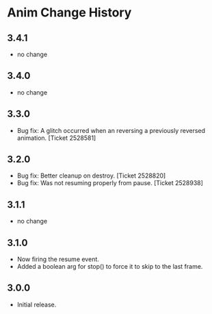 Anim Change History
===================

3.4.1
-----

-   no change

3.4.0
-----

-   no change

3.3.0
-----

-   Bug fix: A glitch occurred when an reversing a previously reversed animation. \[Ticket 2528581\]

3.2.0
-----

-   Bug fix: Better cleanup on destroy. \[Ticket 2528820\]
-   Bug fix: Was not resuming properly from pause. \[Ticket 2528938\]

3.1.1
-----

-   no change

3.1.0
-----

-   Now firing the resume event.
-   Added a boolean arg for stop() to force it to skip to the last frame.

3.0.0
-----

-   Initial release.
